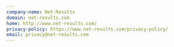 ```yaml
---
company-name: Net-Results
domain: net-results.com
home: http://www.net-results.com/
privacy-policy: https://www.net-results.com/privacy-policy/
email: privacy@net-results.com
---
```




